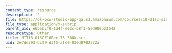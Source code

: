 ```yaml
---
content_type: resource
description: ''
file: https://ol-ocw-studio-app-qa.s3.amazonaws.com/courses/18-01sc-single-variable-calculus-fall-2010/2e7de393bcf9d3f5afd0030d0702372a_MIT18_01SCF10Rec_75_300k.srt
file_type: application/x-subrip
parent_uid: e6b5bcf0-1d4f-e02c-b8f1-5ed900b23542
resourcetype: Other
title: MIT18_01SCF10Rec_75_300k.srt
uid: 2e7de393-bcf9-d3f5-afd0-030d0702372a
---
```

